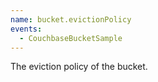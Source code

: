 ```yaml
---
name: bucket.evictionPolicy
events:
  - CouchbaseBucketSample
---
```


The eviction policy of the bucket.